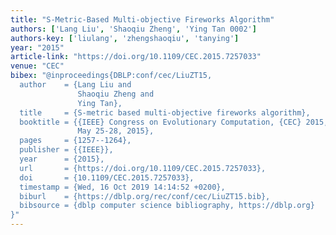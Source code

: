```yaml
---
title: "S-Metric-Based Multi-objective Fireworks Algorithm"
authors: ['Lang Liu', 'Shaoqiu Zheng', 'Ying Tan 0002']
authors-key: ['liulang', 'zhengshaoqiu', 'tanying']
year: "2015"
article-link: "https://doi.org/10.1109/CEC.2015.7257033"
venue: "CEC"
bibex: "@inproceedings{DBLP:conf/cec/LiuZT15,
  author    = {Lang Liu and
               Shaoqiu Zheng and
               Ying Tan},
  title     = {S-metric based multi-objective fireworks algorithm},
  booktitle = {{IEEE} Congress on Evolutionary Computation, {CEC} 2015, Sendai, Japan,
               May 25-28, 2015},
  pages     = {1257--1264},
  publisher = {{IEEE}},
  year      = {2015},
  url       = {https://doi.org/10.1109/CEC.2015.7257033},
  doi       = {10.1109/CEC.2015.7257033},
  timestamp = {Wed, 16 Oct 2019 14:14:52 +0200},
  biburl    = {https://dblp.org/rec/conf/cec/LiuZT15.bib},
  bibsource = {dblp computer science bibliography, https://dblp.org}
}"
---
```

